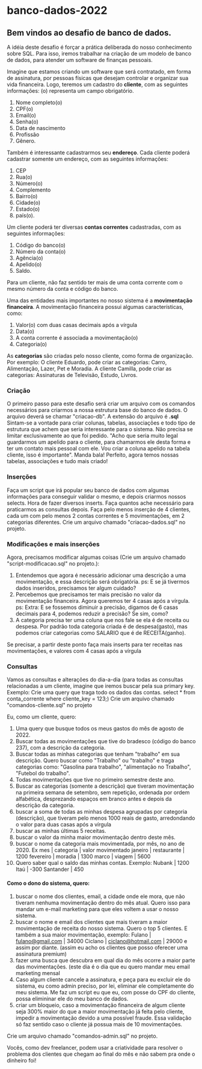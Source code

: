 # banco-dados-2022

## Bem vindos ao desafio de banco de dados.

A idéia deste desafio é forçar a prática deliberada do nosso conhecimento sobre SQL.
Para isso, iremos trabalhar na criação de um modelo de banco de dados, para atender um software de finanças pessoais.

Imagine que estamos criando um software que será contratado, em forma de assinatura, por pessoas físicas que desejam controlar 
    e organizar sua vida financeira.
Logo, teremos um cadastro do **cliente**, com as seguintes informações: (o) representa um campo obrigatório.
1. Nome completo(o) 
2. CPF(o)
3. Email(o)
4. Senha(o)
5. Data de nascimento
6. Profissão
7. Gênero. 

Também é interessante cadastrarmos seu **endereço**. Cada cliente poderá cadastrar somente um endereço, com as seguintes informações:
1. CEP
2. Rua(o)
3. Número(o)
4. Complemento
5. Bairro(o)
6. Cidade(o)
7. Estado(o)
8. país(o).

Um cliente poderá ter diversas **contas correntes** cadastradas, com as seguintes informações:
1. Código do banco(o)
2. Número da conta(o)
3. Agência(o)
4. Apelido(o)
5. Saldo.

Para um cliente, não faz sentido ter mais de uma conta corrente com o mesmo número da conta e código do banco.

Uma das entidades mais importantes no nosso sistema é a **movimentação financeira**.
A movimentação financeira possui algumas características, como:

1. Valor(o) com duas casas decimais após a vírgula
2. Data(o)
3. A conta corrente é associada a movimentação(o)
4. Categoria(o)

As **categorias** são criadas pelo nosso cliente, como forma de organização.
Por exemplo: 
O cliente Eduardo, pode criar as categorias: Carro, Alimentação, Lazer, Pet e Moradia.
A cliente Camilla, pode criar as categorias: Assinaturas de Televisão, Estudo, Livros.

### Criação ###

O primeiro passo para este desafio será criar um arquivo com os comandos necessários para criarmos a nossa 
estrutura base do banco de dados. O arquivo deverá se chamar "criacao-db". A extensão do arquivo é **.sql**
Sintam-se a vontade para criar colunas, tabelas, associações e todo tipo de estrutura que achem que seria interessante 
para o sistema. Não precisa se limitar exclusivamente ao que foi pedido.
"Acho que seria muito legal guardarmos um apelido para o cliente, para chamarmos ele desta forma
e ter um contato mais pessoal com ele. Vou criar a coluna apelido na tabela cliente, isso é importante". Manda bala!
Perfeito, agora temos nossas tabelas, associações e tudo mais criado!

### Inserções ###

Faça um script que irá popular seu banco de dados com algumas informações para conseguir validar o mesmo, e depois criarmos nossos selects.
Hora de fazer diversos inserts. Faça quantos ache necessário para praticarmos as consultas depois.
Faça pelo menos inserção de 4 clientes, cada um com pelo menos 2 contas correntes e 5 movimentações, em 2 categorias diferentes.
Crie um arquivo chamado "criacao-dados.sql" no projeto.

### Modificações e mais inserções ###

Agora, precisamos modificar algumas coisas (Crie um arquivo chamado "script-modificacao.sql" no projeto.):
1. Entendemos que agora é necessário adicionar uma descrição a uma movimentação, e essa descrição será obrigatória.
ps: E se já tivermos dados inseridos, precisamos ter algum cuidado?
2. Percebemos que precisamos ter mais precisão no valor da movimentação financeira. Agora queremos ter 4 casas após a vírgula.
ps: Extra: E se fossemos diminuir a precisão, digamos de 6 casas decimais para 4, podemos reduzir a precisão? Se sim, como?
3. A categoria precisa ter uma coluna que nos fale se ela é de receita ou despesa. Por padrão toda 
categoria criada é de despesa(gasto), mas podemos criar categorias como SALARIO que é de RECEITA(ganho).

Se precisar, a partir deste ponto faça mais inserts para ter receitas nas movimentações, e valores com 4 casas após a vírgula

### Consultas ###

Vamos as consultas e alterações do dia-a-dia (para todas as consultas relacionadas a um cliente, imagine que iremos
buscar pela sua primary key. Exemplo: Crie uma query que traga todo os dados das contas.
select * from conta_corrente where cliente_key = 123;) Crie um arquivo chamado "comandos-cliente.sql" no projeto

Eu, como um cliente, quero:

1. Uma query que busque todos os meus gastos do mês de agosto de 2022.
2. Buscar todas as movimentações que tive do bradesco (código do banco 237), com a descrição da categoria.
3. Buscar todas as minhas categorias que tenham "trabalho" em sua descrição. Quero buscar como "Trabalho" ou "trabalho"
e traga categorias como: "Gasolina para trabalho", "alimentação no Trabalho", "Futebol do trabalho".
4. Todas movimentações que tive no primeiro semestre deste ano.
5. Buscar as categorias (somente a descrição) que tiveram movimentação na primeira semana de setembro, sem repetição, ordenada por ordem alfabética, 
desprezando espaços em branco antes e depois da descrição da categoria.
6. buscar a soma de todas as minhas despesa agrupadas por categoria (descrição), que tiveram pelo menos 1000 reais de gasto, arredondando o valor para duas casas após a vírgula
7. buscar as minhas últimas 5 receitas.
8. buscar o valor da minha maior movimentação dentro deste mês.
9. buscar o nome da categoria mais movimentada, por mês, no ano de 2020. Ex
    mes | categoria | valor movimentado
    janeiro | restaurante | 1200
    fevereiro | moradia | 1300
    marco | viagem | 5600
10. Quero saber qual o saldo das minhas contas. Exemplo:
    Nubank | 1200
    Itaú | -300
    Santander | 450


#### Como o dono do sistema, quero: ####


1. buscar o nome dos clientes, email, a cidade onde ele mora, que não tiveram nenhuma movimentação dentro do mês atual. 
Quero isso para mandar um e-mail marketing para que eles voltem a usar o nosso sistema.
2. buscar o nome e email dos clientes que mais tiveram a maior movimentação de receita do nosso sistema. Quero o top 5 clientes.
E também a sua maior movimentação, exemplo:
Fulano | fulano@gmail.com | 34000
Ciclano | ciclano@hotmail.com | 29000 e assim por diante. (assim eu acho os clientes que posso oferecer uma assinatura premium)
3. fazer uma busca que descubra em qual dia do mês ocorre a maior parte das movimentações. (este dia é o dia que eu quero mandar meu email
marketing mensal
4. Caso algum cliente cancele a assinatura, e peça para eu excluir ele do sistema, eu como admin preciso, por lei, eliminar ele 
completamente do meu sistema. Me faz um script eu que eu, com posse do CPF do cliente, possa elimininar ele do meu banco de dados.
5. criar um bloqueio, caso a movimentação financeira de algum cliente seja 300% maior do que a maior movimentação já feita pelo cliente, impedir
a movimentação devido a uma possível fraude. Essa validação só faz sentido caso o cliente já possua mais de 10 movimentações.

Crie um arquivo chamado "comandos-admin.sql" no projeto.


Vocês, como dev freelancer, podem usar a criatividade para resolver o problema dos clientes que chegam ao final
do mês e não sabem pra onde o dinheiro foi!
